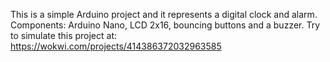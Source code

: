 This is a simple Arduino project and it represents a digital clock and alarm.
Components: Arduino Nano, LCD 2x16, bouncing buttons and a buzzer.
Try to simulate this project at: https://wokwi.com/projects/414386372032963585
